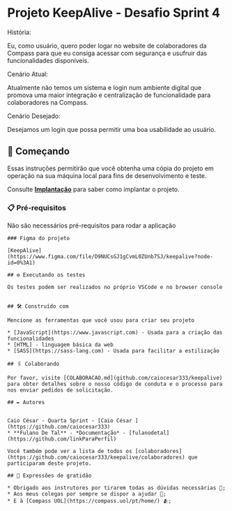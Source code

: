 # Projeto KeepAlive - Desafio Sprint 4

História:

Eu, como usuário, quero poder logar no website de colaboradores da Compass para que eu consiga acessar com segurança e usufruir das funcionalidades disponíveis.


Cenário Atual:

Atualmente não temos um sistema e login num ambiente digital que promova uma maior integração e centralização de funcionalidade para colaboradores na Compass.⠀⠀⠀


Cenário Desejado:

Desejamos um login que possa permitir uma boa usabilidade ao usuário.

## 🚀 Começando

Essas instruções permitirão que você obtenha uma cópia do projeto em operação na sua máquina local para fins de desenvolvimento e teste.

Consulte **[Implantação](#-implanta%C3%A7%C3%A3o)** para saber como implantar o projeto.

### 📋 Pré-requisitos

Não são necessários pré-requisitos para rodar a aplicação
```
### Figma do projeto

[KeepAlive](https://www.figma.com/file/D9NUCsGJ1gCvmL0ZUnb7SJ/keepalive?node-id=0%3A1)

## ⚙️ Executando os testes

Os testes podem ser realizados no próprio VSCode e no browser console


## 🛠️ Construído com

Mencione as ferramentas que você usou para criar seu projeto

* [JavaScript](https://www.javascript.com) - Usada para a criação das funcionalidades
* [HTML] - linguagem básica da web
* [SASS](https://sass-lang.com) - Usada para facilitar a estilização

## 🖇️ Colaborando

Por favor, visite [COLABORACAO.md](github.com/caiocesar333/keepalive) para obter detalhes sobre o nosso código de conduta e o processo para nos enviar pedidos de solicitação.

## ✒️ Autores


Caio César - Quarta Sprint - [Caio César ](https://github.com/caiocesar333)
* **Fulano De Tal** - *Documentação* - [fulanodetal](https://github.com/linkParaPerfil)

Você também pode ver a lista de todos os [colaboradores](https://github.com/caiocesar333/keepalive/colaboradores) que participaram deste projeto.

## 🎁 Expressões de gratidão

* Obrigado aos instrutores por tirarem todas as dúvidas necessárias 📢;
* Aos meus colegas por sempre se dispor a ajudar 🍺;
* E à [Compass UOL](https://compass.uol/pt/home/) 🫂;


